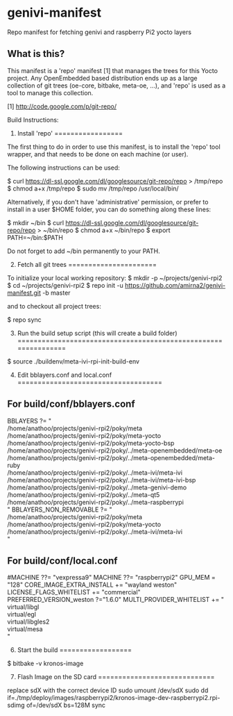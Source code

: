 # genivi-manifest
Repo manifest for fetching genivi and raspberry Pi2 yocto layers

What is this?
-------------

This manifest is a 'repo' manifest [1] that manages the trees for this
Yocto project. Any OpenEmbedded based distribution ends up as a
large collection of git trees (oe-core, bitbake, meta-oe, ...),
and 'repo' is used as a tool to manage this collection.

[1] http://code.google.com/p/git-repo/

Build Instructions:

1. Install 'repo'
=================

The first thing to do in order to use this manifest, is to install
the 'repo' tool wrapper, and that needs to be done on each machine (or user).

The following instructions can be used:

$ curl https://dl-ssl.google.com/dl/googlesource/git-repo/repo > /tmp/repo
$ chmod a+x /tmp/repo
$ sudo mv /tmp/repo /usr/local/bin/

Alternatively, if you don't have 'administrative' permission, or prefer to
install in a user $HOME folder, you can do something along these lines:

$ mkdir ~/bin
$ curl https://dl-ssl.google.com/dl/googlesource/git-repo/repo > ~/bin/repo
$ chmod a+x ~/bin/repo
$ export PATH=~/bin:$PATH

Do not forget to add ~/bin permanently to your PATH.

2. Fetch all git trees
======================

To initialize your local working repository:
$ mkdir -p ~/projects/genivi-rpi2
$ cd ~/projects/genivi-rpi2
$ repo init -u https://github.com/amirna2/genivi-manifest.git -b master

and to checkout all project trees:

$ repo sync

3. Run the build setup script (this will create a build folder)
===============================================================

$ source ./buildenv/meta-ivi-rpi-init-build-env

4. Edit bblayers.conf and local.conf
====================================

For build/conf/bblayers.conf
----------------------------
BBLAYERS ?= " \
  /home/anathoo/projects/genivi-rpi2/poky/meta \
  /home/anathoo/projects/genivi-rpi2/poky/meta-yocto \
  /home/anathoo/projects/genivi-rpi2/poky/meta-yocto-bsp \
  /home/anathoo/projects/genivi-rpi2/poky/../meta-openembedded/meta-oe \
  /home/anathoo/projects/genivi-rpi2/poky/../meta-openembedded/meta-ruby \
  /home/anathoo/projects/genivi-rpi2/poky/../meta-ivi/meta-ivi \
  /home/anathoo/projects/genivi-rpi2/poky/../meta-ivi/meta-ivi-bsp \
  /home/anathoo/projects/genivi-rpi2/poky/../meta-genivi-demo \
  /home/anathoo/projects/genivi-rpi2/poky/../meta-qt5 \
  /home/anathoo/projects/genivi-rpi2/poky/../meta-raspberrypi \
  "
BBLAYERS_NON_REMOVABLE ?= " \
  /home/anathoo/projects/genivi-rpi2/poky/meta \
  /home/anathoo/projects/genivi-rpi2/poky/meta-yocto \
  /home/anathoo/projects/genivi-rpi2/poky/../meta-ivi/meta-ivi \
  "
 
For build/conf/local.conf
-------------------------
#MACHINE ??= "vexpressa9"
MACHINE ??= "raspberrypi2"
GPU_MEM = "128"
CORE_IMAGE_EXTRA_INSTALL += "wayland weston"
LICENSE_FLAGS_WHITELIST  += "commercial"
PREFERRED_VERSION_weston ?="1.6.0"
MULTI_PROVIDER_WHITELIST += " \
             virtual/libgl \
             virtual/egl \
             virtual/libgles2 \
             virtual/mesa \
             "

6. Start the build
==================

$ bitbake -v kronos-image

7. Flash Image on the SD card
=============================

replace sdX with the correct device ID
sudo umount /dev/sdX
sudo dd if=./tmp/deploy/images/raspberrypi2/kronos-image-dev-raspberrypi2.rpi-sdimg  of=/dev/sdX bs=128M
sync
